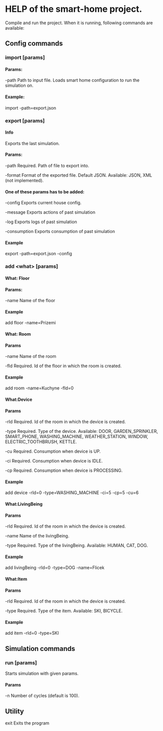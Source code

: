 # HELP of the smart-home project.

Compile and run the project. When it is running, following commands are available:

## Config commands 
### import [params]
#### Params:
-path	        Path to input file. Loads smart home configuration to run the simulation on.

#### Example:
import -path=export.json

### export [params]
#### Info
Exports the last simulation.

#### Params:
-path	 	    Required. Path of file to export into.

-format         Format of the exported file. Default JSON. Available: JSON, XML (not implemented).

#### One of these params has to be added:
-config	        Exports current house config.

-message        Exports actions of past simulation

-log            Exports logs of past simulation

-consumption	Exports consumption of past simulation

#### Example
export -path=export.json -config

### add \<what> [params]
#### What: Floor
#### Params:
-name           Name of the floor

#### Example
add floor -name=Prizemi

#### What: Room
#### Params
-name           Name of the room

-fId            Required. Id of the floor in which the room is created.

#### Example
add room -name=Kuchyne -fId=0

#### What:Device
#### Params
-rId		    Required. Id of the room in which the device is created.

-type		    Required. Type of the device. Available: DOOR, GARDEN_SPRINKLER, SMART_PHONE, WASHING_MACHINE, WEATHER_STATION, WINDOW, ELECTRIC_TOOTHBRUSH, KETTLE.

-cu             Required. Consumption when device is UP.

-ci             Required. Consumption when device is IDLE.

-cp             Required. Consumption when device is PROCESSING.

#### Example
add device -rId=0 -type=WASHING_MACHINE -ci=5 -cp=5 -cu=6

#### What:LivingBeing
#### Params
-rId		    Required. Id of the room in which the device is created.

-name           Name of the livingBeing.

-type		    Required. Type of the livingBeing. Available: HUMAN, CAT, DOG.

#### Example
add livingBeing -rId=0 -type=DOG -name=Flicek

#### What:Item
#### Params
-rId		    Required. Id of the room in which the device is created.

-type		    Required. Type of the item. Available: SKI, BICYCLE.

#### Example
add item -rId=0 -type=SKI

## Simulation commands
### run [params]

Starts simulation with given params.

#### Params
-n              Number of cycles (default is 100).

## Utility
exit            Exits the program
